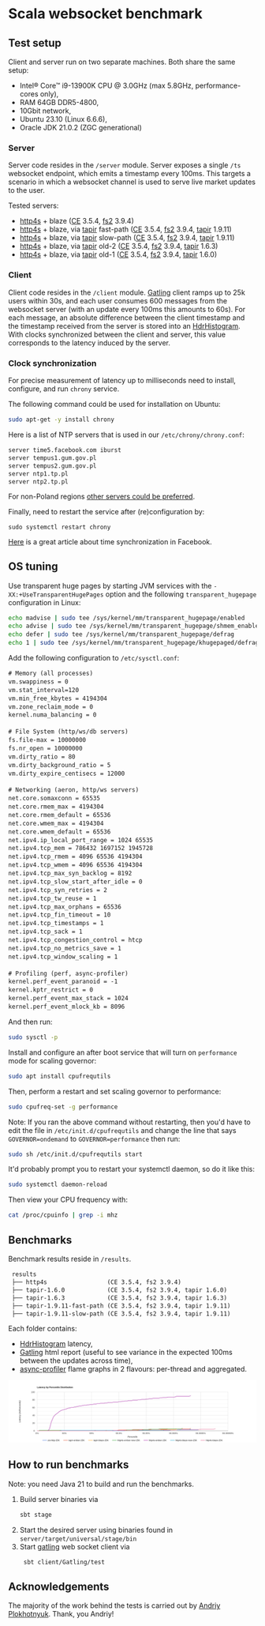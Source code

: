 # Scala websocket benchmark

## Test setup

Client and server run on two separate machines. Both share the same setup: 
 - Intel® Core™ i9-13900K CPU @ 3.0GHz (max 5.8GHz, performance-cores only), 
 - RAM 64GB DDR5-4800,
 - 10Gbit network,
 - Ubuntu 23.10 (Linux 6.6.6), 
 - Oracle JDK 21.0.2 (ZGC generational)

### Server

Server code resides in the `/server` module. Server exposes a single `/ts` websocket endpoint, which emits a timestamp every 100ms.
This targets a scenario in which a websocket channel is used to serve live market updates to the user.  

Tested servers:
 - [http4s] + blaze ([CE] 3.5.4, [fs2] 3.9.4)
 - [http4s] + blaze, via [tapir] fast-path ([CE] 3.5.4, [fs2] 3.9.4, [tapir] 1.9.11) 
 - [http4s] + blaze, via [tapir] slow-path ([CE] 3.5.4, [fs2] 3.9.4, [tapir] 1.9.11) 
 - [http4s] + blaze, via [tapir] old-2 ([CE] 3.5.4, [fs2] 3.9.4, [tapir] 1.6.3)
 - [http4s] + blaze, via [tapir] old-1 ([CE] 3.5.4, [fs2] 3.9.4, [tapir] 1.6.0) 
 
### Client 

Client code resides in the `/client` module. [Gatling] client ramps up to 25k users within 30s, 
and each user consumes 600 messages from the websocket server (with an update every 100ms this amounts to 60s). 
For each message, an absolute difference between the client timestamp and the timestamp received from the server
is stored into an [HdrHistogram]. With clocks synchronized between the client and server, this value corresponds
to the latency induced by the server.

### Clock synchronization

For precise measurement of latency up to milliseconds need to install, configure, and run `chrony` service.

The following command could be used for installation on Ubuntu:
```sh
sudo apt-get -y install chrony
```

Here is a list of NTP servers that is used in our `/etc/chrony/chrony.conf`:
```
server time5.facebook.com iburst
server tempus1.gum.gov.pl
server tempus2.gum.gov.pl
server ntp1.tp.pl
server ntp2.tp.pl 
```

For non-Poland regions [other servers could be preferred](https://gist.github.com/mutin-sa/eea1c396b1e610a2da1e5550d94b0453).

Finally, need to restart the service after (re)configuration by:
```
sudo systemctl restart chrony
```

[Here](https://engineering.fb.com/2020/03/18/production-engineering/ntp-service/) is a great article about time synchronization in Facebook.

## OS tuning

Use transparent huge pages by starting JVM services with the `-XX:+UseTransparentHugePages` option and the following 
`transparent_hugepage` configuration in Linux:

```sh
echo madvise | sudo tee /sys/kernel/mm/transparent_hugepage/enabled
echo advise | sudo tee /sys/kernel/mm/transparent_hugepage/shmem_enabled
echo defer | sudo tee /sys/kernel/mm/transparent_hugepage/defrag
echo 1 | sudo tee /sys/kernel/mm/transparent_hugepage/khugepaged/defrag
```

Add the following configuration to `/etc/sysctl.conf`:
```txt
# Memory (all processes)
vm.swappiness = 0
vm.stat_interval=120
vm.min_free_kbytes = 4194304
vm.zone_reclaim_mode = 0
kernel.numa_balancing = 0

# File System (http/ws/db servers)
fs.file-max = 10000000
fs.nr_open = 10000000
vm.dirty_ratio = 80
vm.dirty_background_ratio = 5
vm.dirty_expire_centisecs = 12000

# Networking (aeron, http/ws servers) 
net.core.somaxconn = 65535
net.core.rmem_max = 4194304
net.core.rmem_default = 65536
net.core.wmem_max = 4194304
net.core.wmem_default = 65536
net.ipv4.ip_local_port_range = 1024 65535
net.ipv4.tcp_mem = 786432 1697152 1945728
net.ipv4.tcp_rmem = 4096 65536 4194304
net.ipv4.tcp_wmem = 4096 65536 4194304
net.ipv4.tcp_max_syn_backlog = 8192
net.ipv4.tcp_slow_start_after_idle = 0
net.ipv4.tcp_syn_retries = 2
net.ipv4.tcp_tw_reuse = 1
net.ipv4.tcp_max_orphans = 65536
net.ipv4.tcp_fin_timeout = 10
net.ipv4.tcp_timestamps = 1
net.ipv4.tcp_sack = 1
net.ipv4.tcp_congestion_control = htcp
net.ipv4.tcp_no_metrics_save = 1
net.ipv4.tcp_window_scaling = 1

# Profiling (perf, async-profiler)
kernel.perf_event_paranoid = -1
kernel.kptr_restrict = 0
kernel.perf_event_max_stack = 1024
kernel.perf_event_mlock_kb = 8096
```

And then run:
```sh
sudo sysctl -p
```

Install and configure an after boot service that will turn on `performance` mode for scaling governor:
```sh
sudo apt install cpufrequtils
```

Then, perform a restart and set scaling governor to performance:

```sh
sudo cpufreq-set -g performance
```

Note: If you ran the above command without restarting, then you'd have to edit the file in `/etc/init.d/cpufrequtils`
and change the line that says `GOVERNOR=ondemand` to `GOVERNOR=performance` then run:

```sh
sudo sh /etc/init.d/cpufrequtils start
```

It'd probably prompt you to restart your systemctl daemon, so do it like this:

```sh
sudo systemctl daemon-reload
```

Then view your CPU frequency with:

```sh
cat /proc/cpuinfo | grep -i mhz
```

## Benchmarks

Benchmark results reside in `/results`. 
```
 results
 ├── http4s                 (CE 3.5.4, fs2 3.9.4)
 ├── tapir-1.6.0            (CE 3.5.4, fs2 3.9.4, tapir 1.6.0)
 ├── tapir-1.6.3            (CE 3.5.4, fs2 3.9.4, tapir 1.6.3)
 ├── tapir-1.9.11-fast-path (CE 3.5.4, fs2 3.9.4, tapir 1.9.11)
 ├── tapir-1.9.11-slow-path (CE 3.5.4, fs2 3.9.4, tapir 1.9.11)
```

Each folder contains:
  - [HdrHistogram] latency,
  - [Gatling] html report (useful to see variance in the expected 100ms between the updates across time),
  - [async-profiler] flame graphs in 2 flavours: per-thread and aggregated.

![websocket-benchmark-25k](results/websocket-benchmark-25k.png)

## How to run benchmarks

Note: you need Java 21 to build and run the benchmarks. 

1. Build server binaries via 
   ```bash
   sbt stage
   ```
2. Start the desired server using binaries found in `server/target/universal/stage/bin`
3. Start [gatling] web socket client via
   ```bash
    sbt client/Gatling/test
   ```
## Acknowledgements

The majority of the work behind the tests is carried out by [Andriy Plokhotnyuk](https://github.com/plokhotnyuk).
Thank, you Andriy!

[tapir]: https://github.com/softwaremill/tapir
[gatling]: https://github.com/gatling/gatling
[http4s]: https://github.com/http4s/http4s
[zio-http]: https://github.com/zio/zio-http
[zio]: https://github.com/zio/zio
[CE]: https://github.com/typelevel/cats-effect
[fs2]: https://github.com/typelevel/fs2
[HdrHistogram]: https://github.com/HdrHistogram/HdrHistogram
[async-profiler]: https://github.com/async-profiler/async-profiler
